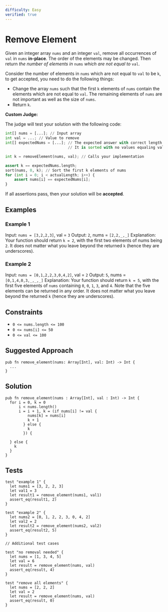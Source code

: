 ```yaml
---
difficulty: Easy
verified: true
---
```


# Remove Element

Given an integer array `nums` and an integer `val`, remove all occurrences of `val` in `nums` **in-place**. The order of the elements may be changed. Then return _the number of elements in_ `nums` _which are not equal to_ `val`.

Consider the number of elements in `nums` which are not equal to `val` to be `k`, to get accepted, you need to do the following things:

- Change the array `nums` such that the first `k` elements of `nums` contain the elements which are not equal to `val`. The remaining elements of `nums` are not important as well as the size of `nums`.
- Return `k`.

**Custom Judge:**

The judge will test your solution with the following code:

```python
int[] nums = [...]; // Input array
int val = ...; // Value to remove
int[] expectedNums = [...]; // The expected answer with correct length.
                            // It is sorted with no values equaling val.

int k = removeElement(nums, val); // Calls your implementation

assert k == expectedNums.length;
sort(nums, 0, k); // Sort the first k elements of nums
for (int i = 0; i < actualLength; i++) {
    assert nums[i] == expectedNums[i];
}
```

If all assertions pass, then your solution will be **accepted**.

## Examples

### Example 1

Input: `nums = [3,2,2,3]`, val = `3`
Output: `2`, nums = `[2,2,_,_]`
Explanation: Your function should return `k = 2`, with the first two elements of nums being `2`.
It does not matter what you leave beyond the returned `k` (hence they are underscores).

### Example 2

Input: `nums = [0,1,2,2,3,0,4,2]`, val = `2`
Output: `5`, nums = `[0,1,4,0,3,_,_,_]`
Explanation: Your function should return `k = 5`, with the first five elements of `nums` containing `0`, `0`, `1`, `3`, and `4`.
Note that the five elements can be returned in any order.
It does not matter what you leave beyond the returned `k` (hence they are underscores).

## Constraints

- `0 <= nums.length <= 100`
- `0 <= nums[i] <= 50`
- `0 <= val <= 100`

## Suggested Approach

```mbt nocheck
pub fn remove_element(nums: Array[Int], val: Int) -> Int {
  ...
}
```

## Solution

```mbt
pub fn remove_element(nums : Array[Int], val : Int) -> Int {
  for i = 0, k = 0
      i < nums.length()
      i = i + 1, k = (if nums[i] != val {
          nums[k] = nums[i]
          k + 1
        } else {
          k
        }) {

  } else {
    k
  }
}
```

## Tests

```moonbit
test "example 1" {
  let nums1 = [3, 2, 2, 3]
  let val1 = 3
  let result1 = remove_element(nums1, val1)
  assert_eq(result1, 2)
}

test "example 2" {
  let nums2 = [0, 1, 2, 2, 3, 0, 4, 2]
  let val2 = 2
  let result2 = remove_element(nums2, val2)
  assert_eq(result2, 5)
}

// Additional test cases

test "no removal needed" {
  let nums = [1, 3, 4, 5]
  let val = 6
  let result = remove_element(nums, val)
  assert_eq(result, 4)
}

test "remove all elements" {
  let nums = [2, 2, 2]
  let val = 2
  let result = remove_element(nums, val)
  assert_eq(result, 0)
}
```
